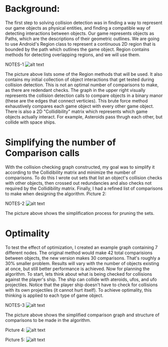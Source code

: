 # Background:
The first step to solving collision detection was in finding a way to represent our game objects as physical entities, and finding a compatible way of detecting interactions between objects. Our game represents objects as Paths, which are the descriptions of their geometric outlines. We are going to use Android's Region class to represent a continuous 2D region that is bounded by the path which outlines the game object. Region contains methods for detecting overlapping regions, and we will use them.

NOTES-1
![alt text](https://github.com/ecs160ss12019/One/blob/master/collisionDetectionBlueprint/IMG_9485.png "Notes p.1")
 
The picture above lists some of the Region methods that will be used. It also contains my initial collection of object interactions that get tested during collision detection. This is not an optimal number of comparisons to make, as there are redendant checks. The graph in the upper right visually represents the collision detection calls to compare objects in a binary manor (these are the edges that connect verticies). This brute force method exhaustively compares each game object with every other game object. There is also a 2D "Collidibility" matrix which represents which game objects actually interact. For example, Asteroids pass thrugh each other, but collide with space ships.


# Simplifying the number of Comparison calls
With the collision checking graph constructed, my goal was to simplify it according to the Collidibility matrix and minimize the number of comparisons. To do this I wrote out sets that list an object's collision checks with other objects, then crossed out redundancies and also checks not required by the Collidibility matrix. Finally, I had a refined list of comparisons to make when designing the algorithm.
Picture 2:

NOTES-2
![alt text](https://github.com/ecs160ss12019/One/blob/master/collisionDetectionBlueprint/IMG_9486.png "Notes p.2")

The picture above shows the simplification process for pruning the sets.


# Optimality
To test the effect of optimization, I created an example graph containing 7 different nodes. The original method would make 42 total comparisions between objects, the new version makes 30 comparisons. That's roughly a 30% smaller problem. Results will vary with the number of objects existing at once, but still better performance is achieved. Now for planning the algorithm. To start, lets think about what is being checked for collisions against the player's ship. The ship can collide with ateroids, ufos, and ufo projectiles. Notice that the player ship doesn't have to check for collisions with its own projectiles (it cannot hurt itself). To achieve optimality, this thinking is applied to each type of game object.

NOTES-3
![alt text](https://github.com/ecs160ss12019/One/blob/master/collisionDetectionBlueprint/IMG_9487.png "Notes p.3")

The picture above shows the simplified comparison graph and structure of comparisons to be made in the algorithm.

Picture 4:
![alt text](https://github.com/ecs160ss12019/One/blob/master/collisionDetectionBlueprint/IMG_9488.png "Notes p.4")

Picture 5:
![alt text](https://github.com/ecs160ss12019/One/blob/master/collisionDetectionBlueprint/IMG_9489.png "Notes p.5")
